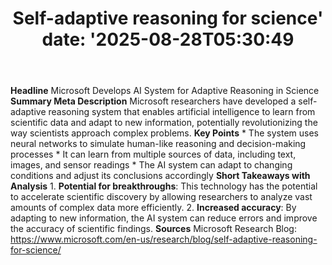﻿---
title: "Self-adaptive reasoning for science'
date: '2025-08-28T05:30:49"
category: "Markets"
summary: ""
slug: "selfadaptive reasoning for science"
source_urls:
  - "https://www.microsoft.com/en-us/research/blog/self-adaptive-reasoning-for-science/"
seo:
  title: "Self-adaptive reasoning for science | Hash n Hedge'
  description: '"
  keywords: ["news", "markets", "brief"]
---
**Headline** Microsoft Develops AI System for Adaptive Reasoning in Science  **Summary Meta Description** Microsoft researchers have developed a self-adaptive reasoning system that enables artificial intelligence to learn from scientific data and adapt to new information, potentially revolutionizing the way scientists approach complex problems.  **Key Points**  * The system uses neural networks to simulate human-like reasoning and decision-making processes * It can learn from multiple sources of data, including text, images, and sensor readings * The AI system can adapt to changing conditions and adjust its conclusions accordingly  **Short Takeaways with Analysis**  1. **Potential for breakthroughs**: This technology has the potential to accelerate scientific discovery by allowing researchers to analyze vast amounts of complex data more efficiently. 2. **Increased accuracy**: By adapting to new information, the AI system can reduce errors and improve the accuracy of scientific findings.  **Sources** Microsoft Research Blog: https://www.microsoft.com/en-us/research/blog/self-adaptive-reasoning-for-science/ 
